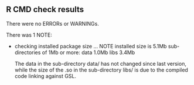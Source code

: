 ## R CMD check results
There were no ERRORs or WARNINGs.

There was 1 NOTE:

* checking installed package size ... NOTE
    installed size is  5.1Mb
    sub-directories of 1Mb or more:
      data   1.0Mb
      libs   3.4Mb

  The data in the sub-directory data/ has not changed since last version, while the size of the .so in the sub-directory libs/ is due to the compiled code linking against GSL.